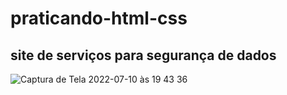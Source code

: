 # praticando-html-css

## site de serviços para segurança de dados

![Captura de Tela 2022-07-10 às 19 43 36](https://user-images.githubusercontent.com/15702156/178164882-ec1c3998-eec9-4996-b7df-7fdcda210ad1.png)
